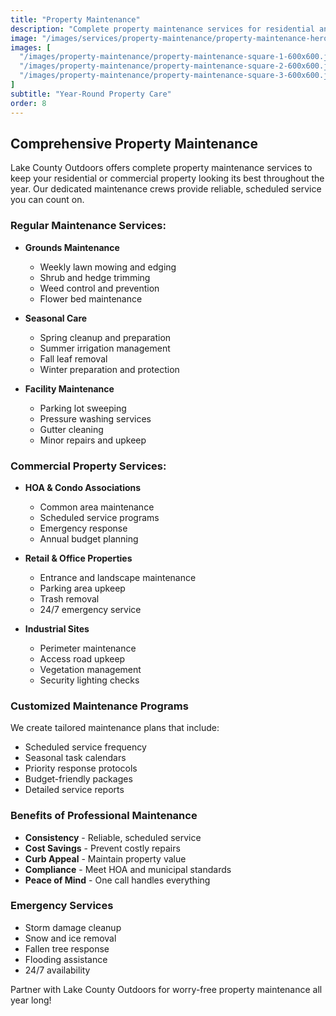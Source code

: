 ```yaml
---
title: "Property Maintenance"
description: "Complete property maintenance services for residential and commercial properties. Year-round care to keep your property pristine."
image: "/images/services/property-maintenance/property-maintenance-hero.jpg"
images: [
  "/images/property-maintenance/property-maintenance-square-1-600x600.jpg",
  "/images/property-maintenance/property-maintenance-square-2-600x600.jpg",
  "/images/property-maintenance/property-maintenance-square-3-600x600.jpg"
]
subtitle: "Year-Round Property Care"
order: 8
---
```


## Comprehensive Property Maintenance

Lake County Outdoors offers complete property maintenance services to keep your residential or commercial property looking its best throughout the year. Our dedicated maintenance crews provide reliable, scheduled service you can count on.

### Regular Maintenance Services:

- **Grounds Maintenance**
  - Weekly lawn mowing and edging
  - Shrub and hedge trimming
  - Weed control and prevention
  - Flower bed maintenance

- **Seasonal Care**
  - Spring cleanup and preparation
  - Summer irrigation management
  - Fall leaf removal
  - Winter preparation and protection

- **Facility Maintenance**
  - Parking lot sweeping
  - Pressure washing services
  - Gutter cleaning
  - Minor repairs and upkeep

### Commercial Property Services:

- **HOA & Condo Associations**
  - Common area maintenance
  - Scheduled service programs
  - Emergency response
  - Annual budget planning

- **Retail & Office Properties**
  - Entrance and landscape maintenance
  - Parking area upkeep
  - Trash removal
  - 24/7 emergency service

- **Industrial Sites**
  - Perimeter maintenance
  - Access road upkeep
  - Vegetation management
  - Security lighting checks

### Customized Maintenance Programs

We create tailored maintenance plans that include:
- Scheduled service frequency
- Seasonal task calendars
- Priority response protocols
- Budget-friendly packages
- Detailed service reports

### Benefits of Professional Maintenance

- **Consistency** - Reliable, scheduled service
- **Cost Savings** - Prevent costly repairs
- **Curb Appeal** - Maintain property value
- **Compliance** - Meet HOA and municipal standards
- **Peace of Mind** - One call handles everything

### Emergency Services

- Storm damage cleanup
- Snow and ice removal
- Fallen tree response
- Flooding assistance
- 24/7 availability

Partner with Lake County Outdoors for worry-free property maintenance all year long!
